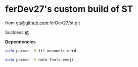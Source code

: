 # ferDev27's custom build of ST


from  git@github.com:ferDev27/st.git

Suckless **[st](https://st.suckless.org/)**

**Dependencies**

```bash
sudo pacman -S ttf-mononoki-nerd 
```

```bash
sudo pacman -S noto-fonts-emoji
```
